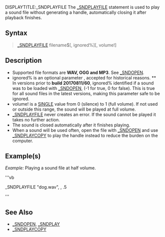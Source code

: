 DISPLAYTITLE:_SNDPLAYFILE 
The [_SNDPLAYFILE](_SNDPLAYFILE) statement is used to play a sound file without generating a handle, automatically closing it after playback finishes.


## Syntax

> [_SNDPLAYFILE](_SNDPLAYFILE) filename$[, ignored%][, volume!]


## Description

* Supported file formats are **WAV, OGG and MP3**. See [_SNDOPEN](_SNDOPEN).
* ignored% is an optional parameter , accepted for historical reasons.
** In versions prior to **build 20170811/60**, ignored% identified if a sound was to be loaded with [_SNDOPEN](_SNDOPEN), (-1 for true, 0 for false). This is true for all sound files in the latest versions, making this parameter safe to be ignored.
* volume! is a [SINGLE](SINGLE) value from 0 (silence) to 1 (full volume). If not used or outside this range, the sound will be played at full volume.
* [_SNDPLAYFILE](_SNDPLAYFILE) never creates an error. If the sound cannot be played it takes no further action.
* The sound is closed automatically after it finishes playing.
* When a sound will be used often, open the file with [_SNDOPEN](_SNDOPEN) and use [_SNDPLAYCOPY](_SNDPLAYCOPY) to play the handle instead to reduce the burden on the computer.


## Example(s)

*Example:* Playing a sound file at half volume.

'''vb

_SNDPLAYFILE "dog.wav", , .5 

'''


## See Also

* [_SNDOPEN](_SNDOPEN), [_SNDPLAY](_SNDPLAY)
* [_SNDPLAYCOPY](_SNDPLAYCOPY)




